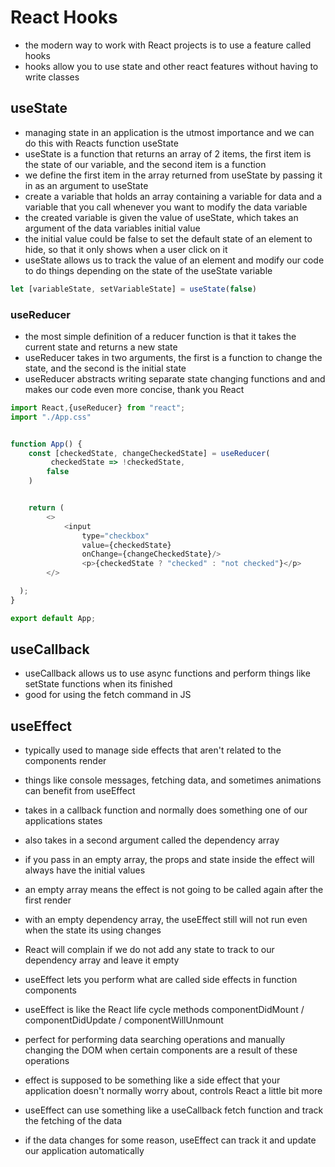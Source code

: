 # React Hooks

- the modern way to work with React projects is to use a feature called hooks
- hooks allow you to use state and other react features without having to write classes

## useState

- managing state in an application is the utmost importance and we can do this with Reacts function useState
- useState is a function that returns an array of 2 items, the first item is the state of our variable, and the second item is a function
- we define the first item in the array returned from useState by passing it in as an argument to useState
- create a variable that holds an array containing a variable for data and a variable that you call whenever you want to modify the data variable
- the created variable is given the value of useState, which takes an argument of the data variables initial value
- the initial value could be false to set the default state of an element to hide, so that it only shows when a user click on it
- useState allows us to track the value of an element and modify our code to do things depending on the state of the useState variable

```javascript 
let [variableState, setVariableState] = useState(false)
```

### useReducer

- the most simple definition of a reducer function is that it takes the current state and returns a new state
- useReducer takes in two arguments, the first is a function to change the state, and the second is the initial state
- useReducer abstracts writing separate state changing functions and and makes our code even more concise, thank you React
 
```javascript 
import React,{useReducer} from "react";
import "./App.css"


function App() {
    const [checkedState, changeCheckedState] = useReducer(
         checkedState => !checkedState,
        false
    )


    return (
        <>
            <input 
                type="checkbox"
                value={checkedState}
                onChange={changeCheckedState}/>
                <p>{checkedState ? "checked" : "not checked"}</p>
        </>

  );
}

export default App;
```

## useCallback

- useCallback allows us to use async functions and perform things like setState functions when its finished
- good for using the fetch command in JS

## useEffect

- typically used to manage side effects that aren't related to the components render
- things like console messages, fetching data, and sometimes animations can benefit from useEffect
- takes in a callback function and normally does something one of our applications states
- also takes in a second argument called the dependency array 
- if you pass in an empty array, the props and state inside the effect will always have the initial values
- an empty array means the effect is not going to be called again after the first render
- with an empty dependency array, the useEffect still will not run even when the state its using changes
- React will complain if we do not add any state to track to our dependency array and leave it empty

- useEffect lets you perform what are called side effects in function components
- useEffect is like the React life cycle methods componentDidMount / componentDidUpdate / componentWillUnmount
- perfect for performing data searching operations and manually changing the DOM when certain components are a result of these operations
- effect is supposed to be something like a side effect that your application doesn't normally worry about, controls React a little bit more
- useEffect can use something like a useCallback fetch function and track the fetching of the data 
- if the data changes for some reason, useEffect can track it and update our application automatically


